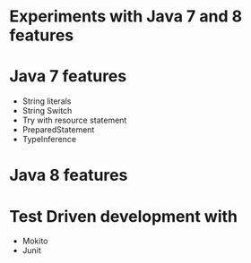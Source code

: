 # Experiments with Java 7 and 8 features

# Java 7 features

- String literals
- String Switch
- Try with resource statement
- PreparedStatement
- TypeInference

# Java 8 features



# Test Driven development with
- Mokito
- Junit